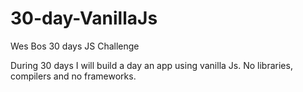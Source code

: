 # 30-day-VanillaJs

Wes Bos 30 days JS Challenge

During 30 days I will build  a day an app using vanilla Js.  No libraries, compilers and no frameworks.
